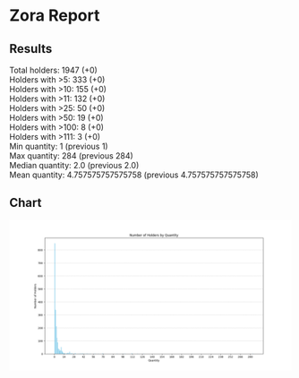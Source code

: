 # Zora Report
## Results
Total holders: 1947 (+0)  
Holders with >5: 333 (+0)  
Holders with >10: 155 (+0)  
Holders with >11: 132 (+0)  
Holders with >25: 50 (+0)  
Holders with >50: 19 (+0)  
Holders with >100: 8 (+0)  
Holders with >111: 3 (+0)  
Min quantity: 1 (previous 1)  
Max quantity: 284 (previous 284)  
Median quantity: 2.0 (previous 2.0)  
Mean quantity: 4.757575757575758 (previous 4.757575757575758)  
## Chart
![Number of Holders by Quantity](holders_by_quantity.png)
